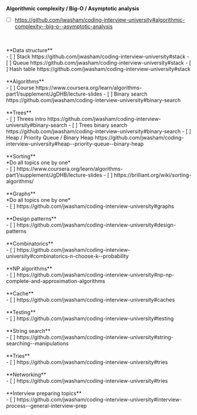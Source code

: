 **Algorithmic complexity / Big-O / Asymptotic analysis** <br/>
- [ ] https://github.com/jwasham/coding-interview-university#algorithmic-complexity--big-o--asymptotic-analysis
<br/>
<br/>
**Data structure** <br/>
- [ ] Stack https://github.com/jwasham/coding-interview-university#stack
- [ ] Queue https://github.com/jwasham/coding-interview-university#stack
- [ ] Hash table https://github.com/jwasham/coding-interview-university#stack
<br/>
<br/>
**Algorithms** <br/>
- [ ] Course https://www.coursera.org/learn/algorithms-part1/supplement/JgDHB/lecture-slides
- [ ] Binary search https://github.com/jwasham/coding-interview-university#binary-search
<br/>
<br/>
**Trees** <br/>
- [ ] Threes intro https://github.com/jwasham/coding-interview-university#binary-search
- [ ] Trees binary search https://github.com/jwasham/coding-interview-university#binary-search
- [ ] Heap / Priority Queue / Binary Heap https://github.com/jwasham/coding-interview-university#heap--priority-queue--binary-heap
<br/>
<br/>
**Sorting**<br/>
*Do all topics one by one* <br/>
- [ ] https://www.coursera.org/learn/algorithms-part1/supplement/JgDHB/lecture-slides
- [ ] https://brilliant.org/wiki/sorting-algorithms/
<br/>
<br/>
**Graphs** <br/>
*Do all topics one by one* <br/>
- [ ] https://github.com/jwasham/coding-interview-university#graphs
<br/>
<br/>
**Design patterns** <br/>
- [ ] https://github.com/jwasham/coding-interview-university#design-patterns
<br/>
<br/>
**Combinatorics** <br/>
- [ ] https://github.com/jwasham/coding-interview-university#combinatorics-n-choose-k--probability
<br/>
<br/>
**NP algorithms** <br/>
- [ ] https://github.com/jwasham/coding-interview-university#np-np-complete-and-approximation-algorithms
<br/>
<br/>
**Cache** <br/>
- [ ] https://github.com/jwasham/coding-interview-university#caches
<br/>
<br/>
**Testing** <br/>
- [ ] https://github.com/jwasham/coding-interview-university#testing
<br/>
<br/>
**String search** <br/>
- [ ] https://github.com/jwasham/coding-interview-university#string-searching--manipulations
<br/>
<br/>
**Tries** <br/>
- [ ] https://github.com/jwasham/coding-interview-university#tries
<br/>
<br/>
**Networking** <br/>
- [ ] https://github.com/jwasham/coding-interview-university#tries
<br/>
<br/>
**Interview preparing topics** <br/>
- [ ] https://github.com/jwasham/coding-interview-university#interview-process--general-interview-prep
